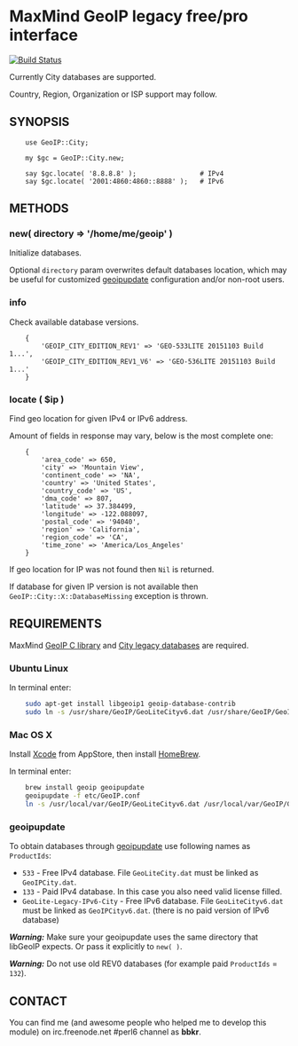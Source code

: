# MaxMind GeoIP legacy free/pro interface

[![Build Status](https://travis-ci.org/bbkr/GeoIPerl6.svg?branch=master)](https://travis-ci.org/bbkr/GeoIPerl6)

Currently City databases are supported.

Country, Region, Organization or ISP support may follow.

## SYNOPSIS

```perl6
    use GeoIP::City;
    
    my $gc = GeoIP::City.new;
    
    say $gc.locate( '8.8.8.8' );                # IPv4
    say $gc.locate( '2001:4860:4860::8888' );   # IPv6
```

## METHODS

### new( directory => '/home/me/geoip' )

Initialize databases.

Optional ```directory``` param overwrites default databases location,
which may be useful for customized [geoipupdate](http://dev.maxmind.com/geoip/geoipupdate/) configuration and/or non-root users.

### info

Check available database versions.

```perl6
    {
        'GEOIP_CITY_EDITION_REV1' => 'GEO-533LITE 20151103 Build 1...',
        'GEOIP_CITY_EDITION_REV1_V6' => 'GEO-536LITE 20151103 Build 1...'
    }
```

### locate ( $ip )

Find geo location for given IPv4 or IPv6 address.

Amount of fields in response may vary, below is the most complete one:

```perl6
    {
        'area_code' => 650,
        'city' => 'Mountain View',
        'continent_code' => 'NA',
        'country' => 'United States',
        'country_code' => 'US',
        'dma_code' => 807,
        'latitude' => 37.384499,
        'longitude' => -122.088097,
        'postal_code' => '94040',
        'region' => 'California',
        'region_code' => 'CA',
        'time_zone' => 'America/Los_Angeles'
    }
```
 
If geo location for IP was not found then ```Nil``` is returned.

If database for given IP version is not available then ```GeoIP::City::X::DatabaseMissing``` exception is thrown.

## REQUIREMENTS

MaxMind [GeoIP C library](https://github.com/maxmind/geoip-api-c)
and [City legacy databases](http://dev.maxmind.com/geoip/legacy/geolite/) are required.

### Ubuntu Linux

In terminal enter:

```bash
    sudo apt-get install libgeoip1 geoip-database-contrib
    sudo ln -s /usr/share/GeoIP/GeoLiteCityv6.dat /usr/share/GeoIP/GeoIPCityv6.dat
```

### Mac OS X

Install [Xcode](https://developer.apple.com/xcode/) from AppStore, then install [HomeBrew](http://brew.sh).

In terminal enter:

```bash
    brew install geoip geoipupdate
    geoipupdate -f etc/GeoIP.conf
    ln -s /usr/local/var/GeoIP/GeoLiteCityv6.dat /usr/local/var/GeoIP/GeoIPCityv6.dat
```

### geoipupdate

To obtain databases through [geoipupdate](http://dev.maxmind.com/geoip/geoipupdate/) use following names as ```ProductIds```:

* ```533``` - Free IPv4 database. File ```GeoLiteCity.dat``` must be linked as ```GeoIPCity.dat```.
* ```133``` - Paid IPv4 database. In this case you also need valid license filled.
* ```GeoLite-Legacy-IPv6-City``` - Free IPv6 database. File ```GeoLiteCityv6.dat``` must be linked as ```GeoIPCityv6.dat```.
(there is no paid version of IPv6 database)

***Warning:*** Make sure your geoipupdate uses the same directory that libGeoIP expects. Or pass it explicitly to ```new( )```.

***Warning:*** Do not use old REV0 databases (for example paid ```ProductIds``` = ```132```).


## CONTACT

You can find me (and awesome people who helped me to develop this module)
on irc.freenode.net #perl6 channel as **bbkr**.
